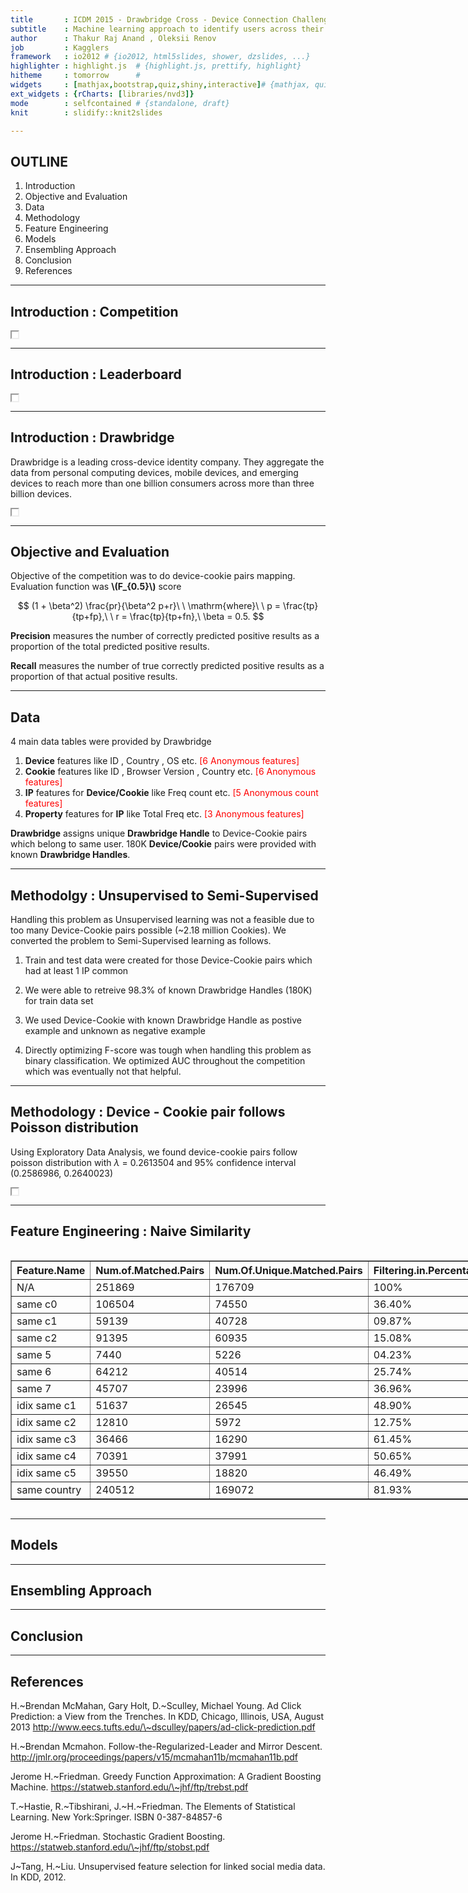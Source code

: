 ```yaml
---
title       : ICDM 2015 - Drawbridge Cross - Device Connection Challenge 
subtitle    : Machine learning approach to identify users across their digital devices
author      : Thakur Raj Anand , Oleksii Renov
job         : Kagglers
framework   : io2012 # {io2012, html5slides, shower, dzslides, ...}
highlighter : highlight.js  # {highlight.js, prettify, highlight}
hitheme     : tomorrow      # 
widgets     : [mathjax,bootstrap,quiz,shiny,interactive]# {mathjax, quiz, bootstrap}
ext_widgets : {rCharts: [libraries/nvd3]}
mode        : selfcontained # {standalone, draft}
knit        : slidify::knit2slides

---
```


## OUTLINE

1. Introduction
2. Objective and Evaluation
3. Data
4. Methodology
5. Feature Engineering
6. Models
7. Ensembling Approach
8. Conclusion
9. References

---

## Introduction : Competition

<iframe src='./assets/img/icdm_competition.png' width=10px height=10px> 
</iframe>

---

## Introduction : Leaderboard

<iframe src='./assets/img/leaderboard.png' width=10px height=10px>
</iframe>

--- 

## Introduction : Drawbridge
Drawbridge is a leading cross-device identity company. They aggregate the data from personal computing devices, mobile devices, and emerging devices to reach more than one billion consumers across more than three billion devices.

<iframe src='./assets/img/drawbridge.png' width=10px height=10px>
</iframe>

---

## Objective and Evaluation
Objective of the competition was to do device-cookie pairs mapping. Evaluation function was <B>\\(F_{0.5}\\)</B> score


$$
(1 + \beta^2) \frac{pr}{\beta^2 p+r}\ \ \mathrm{where}\ \ p = \frac{tp}{tp+fp},\ \ r = \frac{tp}{tp+fn},\ \beta = 0.5.
$$

<b>Precision</b> measures the number of correctly predicted positive results as a proportion of the total predicted positive results.

<b>Recall</b> measures the number of true correctly predicted positive results as a proportion of that actual positive results. 

---

## Data
4 main data tables were provided by Drawbridge

1. <B>Device</B> features like ID , Country , OS etc. <font color="red">[6 Anonymous features]</font>
2. <B>Cookie</B> features like ID , Browser Version , Country etc. <font color="red">[6 Anonymous features]</font>
3. <B>IP</B> features for <B>Device/Cookie</B> like Freq count etc. <font color="red">[5 Anonymous count features]</font>
4. <B>Property</B> features for <B>IP</B> like Total Freq etc. <font color="red">[3 Anonymous features]</font>

<B>Drawbridge</B> assigns unique <B>Drawbridge Handle</B> to Device-Cookie pairs which belong to same user. 180K  <B>Device/Cookie</B> pairs were provided with known <B> Drawbridge Handles</B>.

---

## Methodolgy : Unsupervised to Semi-Supervised
Handling this problem as Unsupervised learning was not a feasible due to too many Device-Cookie pairs possible (~2.18 million Cookies). We converted the problem to Semi-Supervised learning as follows.

1. Train and test data were created for those Device-Cookie pairs which had at least 1 IP common

2. We were able to retreive 98.3% of known Drawbridge Handles (180K) for train data set

3. We used Device-Cookie with known Drawbridge Handle as postive example and unknown as negative example

4. Directly optimizing F-score was tough when handling this problem as binary classification. We optimized AUC throughout the competition which was eventually not that helpful.

---

## Methodology : Device - Cookie pair follows Poisson distribution
Using Exploratory Data Analysis, we found device-cookie pairs follow poisson distribution with $\lambda$ = 0.2613504 and 95% confidence interval (0.2586986, 0.2640023)
<iframe src='./assets/img/poisson.jpeg' width=10px height=10px>
</iframe>

---

## Feature Engineering : Naive Similarity 

<div style='width:800; overflow:auto; border-width: 2'><!-- html table generated in R 3.1.0 by xtable 1.7-4 package -->
<!-- Thu Sep 17 07:49:28 2015 -->
<table border=1>
<tr> <th> Feature.Name </th> <th> Num.of.Matched.Pairs </th> <th> Num.Of.Unique.Matched.Pairs </th> <th> Filtering.in.Percentage </th> <th> Percentage.of.Unique.Matched.Pairs.Saved </th>  </tr>
  <tr> <td> N/A </td> <td>        251869 </td> <td>        176709 </td> <td>        100% </td> <td>        98.12% </td> </tr>
  <tr> <td> same c0 </td> <td>        106504 </td> <td>        74550 </td> <td>        36.40% </td> <td>        41.39% </td> </tr>
  <tr> <td> same c1 </td> <td>        59139 </td> <td>        40728 </td> <td>        09.87% </td> <td>        22.61% </td> </tr>
  <tr> <td> same c2 </td> <td>        91395 </td> <td>        60935 </td> <td>        15.08% </td> <td>        33.83% </td> </tr>
  <tr> <td> same 5 </td> <td>        7440 </td> <td>        5226 </td> <td>        04.23% </td> <td>        02.90% </td> </tr>
  <tr> <td> same 6 </td> <td>        64212 </td> <td>        40514 </td> <td>        25.74% </td> <td>        22.49% </td> </tr>
  <tr> <td> same 7 </td> <td>        45707 </td> <td>        23996 </td> <td>        36.96% </td> <td>        13.32% </td> </tr>
  <tr> <td> idix same c1 </td> <td>        51637 </td> <td>        26545 </td> <td>        48.90% </td> <td>        14.74% </td> </tr>
  <tr> <td> idix same c2 </td> <td>        12810 </td> <td>        5972 </td> <td>        12.75% </td> <td>        03.31% </td> </tr>
  <tr> <td> idix same c3 </td> <td>        36466 </td> <td>        16290 </td> <td>        61.45% </td> <td>        09.04% </td> </tr>
  <tr> <td> idix same c4 </td> <td>        70391 </td> <td>        37991 </td> <td>        50.65% </td> <td>        21.09% </td> </tr>
  <tr> <td> idix same c5 </td> <td>        39550 </td> <td>        18820 </td> <td>        46.49% </td> <td>        10.45% </td> </tr>
  <tr> <td> same country </td> <td>        240512 </td> <td>        169072 </td> <td>        81.93% </td> <td>        93.88% </td> </tr>
   </table>
</div>

---

## Models

---

## Ensembling Approach

---

## Conclusion

---

## References
H.~Brendan McMahan, Gary Holt, D.~Sculley, Michael Young. Ad Click Prediction: a View from the Trenches. In KDD, Chicago, Illinois, USA, August 2013 <a href="url">http://www.eecs.tufts.edu/\~dsculley/papers/ad-click-prediction.pdf</a>

H.~Brendan Mcmahon. Follow-the-Regularized-Leader and Mirror Descent. <a href="url">http://jmlr.org/proceedings/papers/v15/mcmahan11b/mcmahan11b.pdf</a>

Jerome H.~Friedman. Greedy Function Approximation: A Gradient Boosting Machine. <a href="url">https://statweb.stanford.edu/\~jhf/ftp/trebst.pdf</a>

T.~Hastie, R.~Tibshirani, J.~H.~Friedman. The Elements of Statistical Learning. New York:Springer. ISBN 0-387-84857-6

Jerome H.~Friedman. Stochastic Gradient Boosting. <a href="url">https://statweb.stanford.edu/\~jhf/ftp/stobst.pdf</a>

J~Tang, H.~Liu. Unsupervised feature selection for linked social media data. In KDD, 2012.
